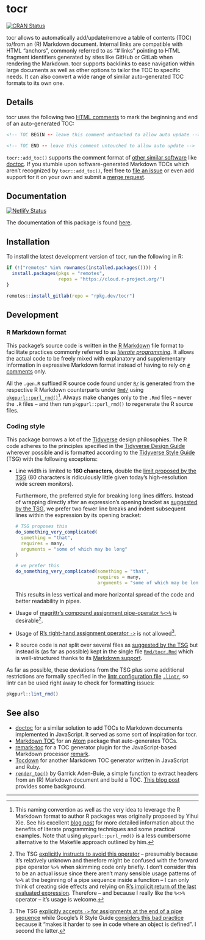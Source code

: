 # tocr

<a href="https://cran.r-project.org/package=tocr" class="pkgdown-release"><img src="https://r-pkg.org/badges/version/tocr" alt="CRAN Status" /></a>

tocr allows to automatically add/update/remove a table of contents (TOC) to/from an (R) Markdown document. Internal links are compatible with HTML “anchors”, commonly referred to as “\# links” pointing to HTML fragment identifiers generated by sites like GitHub or GitLab when rendering the Markdown. tocr supports backlinks to ease navigation within large documents as well as other options to tailor the TOC to specific needs. It can also convert a wide range of similar auto-generated TOC formats to its own one.

## Details

tocr uses the following two [HTML comments](https://www.w3schools.com/TAGS/tag_comment.asp) to mark the beginning and end of an auto-generated TOC:

``` html
<!-- TOC BEGIN -- leave this comment untouched to allow auto update -->
```

``` html
<!-- TOC END -- leave this comment untouched to allow auto update -->
```

`tocr::add_toc()` supports the comment format of [other similar software](#see-also) like [doctoc](https://github.com/thlorenz/doctoc). If you stumble upon software-generated Markdown TOCs which aren’t recognized by `tocr::add_toc()`, feel free to [file an issue](http://gitlab.com/rpkg.dev/tocr/issues) or even add support for it on your own and submit a [merge request](https://gitlab.com/rpkg.dev/tocr/merge_requests).

## Documentation

[![Netlify Status](https://api.netlify.com/api/v1/badges/0bb75d33-429c-4295-8de9-94a11ebc27d2/deploy-status)](https://app.netlify.com/sites/tocr-rpkg-dev/deploys)

The documentation of this package is found [here](https://tocr.rpkg.dev).

## Installation

To install the latest development version of tocr, run the following in R:

``` r
if (!("remotes" %in% rownames(installed.packages()))) {
  install.packages(pkgs = "remotes",
                   repos = "https://cloud.r-project.org/")
}

remotes::install_gitlab(repo = "rpkg.dev/tocr")
```

## Development

### R Markdown format

This package’s source code is written in the [R Markdown](https://rmarkdown.rstudio.com/) file format to facilitate practices commonly referred to as [*literate programming*](https://en.wikipedia.org/wiki/Literate_programming). It allows the actual code to be freely mixed with explanatory and supplementary information in expressive Markdown format instead of having to rely on [`#` comments](https://cran.r-project.org/doc/manuals/r-release/R-lang.html#Comments) only.

All the `.gen.R` suffixed R source code found under [`R/`](https://gitlab.com/rpkg.dev/tocr/-/tree/master/R/) is generated from the respective R Markdown counterparts under [`Rmd/`](https://gitlab.com/rpkg.dev/tocr/-/tree/master/Rmd/) using [`pkgpurl::purl_rmd()`](https://pkgpurl.rpkg.dev/dev/reference/purl_rmd.html)[^1]. Always make changes only to the `.Rmd` files – never the `.R` files – and then run `pkgpurl::purl_rmd()` to regenerate the R source files.

### Coding style

This package borrows a lot of the [Tidyverse](https://www.tidyverse.org/) design philosophies. The R code adheres to the principles specified in the [Tidyverse Design Guide](https://principles.tidyverse.org/) wherever possible and is formatted according to the [Tidyverse Style Guide](https://style.tidyverse.org/) (TSG) with the following exceptions:

-   Line width is limited to **160 characters**, double the [limit proposed by the TSG](https://style.tidyverse.org/syntax.html#long-lines) (80 characters is ridiculously little given today’s high-resolution wide screen monitors).

    Furthermore, the preferred style for breaking long lines differs. Instead of wrapping directly after an expression’s opening bracket as [suggested by the TSG](https://style.tidyverse.org/syntax.html#long-lines), we prefer two fewer line breaks and indent subsequent lines within the expression by its opening bracket:

    ``` r
    # TSG proposes this
    do_something_very_complicated(
      something = "that",
      requires = many,
      arguments = "some of which may be long"
    )

    # we prefer this
    do_something_very_complicated(something = "that",
                                  requires = many,
                                  arguments = "some of which may be long")
    ```

    This results in less vertical and more horizontal spread of the code and better readability in pipes.

-   Usage of [magrittr’s compound assignment pipe-operator `%<>%`](https://magrittr.tidyverse.org/reference/compound.html) is desirable[^2].

-   Usage of [R’s right-hand assignment operator `->`](https://rdrr.io/r/base/assignOps.html) is not allowed[^3].

-   R source code is *not* split over several files as [suggested by the TSG](https://style.tidyverse.org/package-files.html) but instead is (as far as possible) kept in the single file [`Rmd/tocr.Rmd`](Rmd/tocr.Rmd) which is well-structured thanks to its [Markdown support](#r-markdown-format).

As far as possible, these deviations from the TSG plus some additional restrictions are formally specified in the [lintr configuration file](https://github.com/jimhester/lintr#project-configuration) [`.lintr`](.lintr), so lintr can be used right away to check for formatting issues:

``` r
pkgpurl::lint_rmd()
```

## See also

-   [doctoc](https://github.com/thlorenz/doctoc) for a similar solution to add TOCs to Markdown documents implemented in JavaScript. It served as some sort of inspiration for tocr.
-   [Markdown TOC](https://github.com/nok/markdown-toc) for an [Atom](https://atom.io/) package that auto-generates TOCs.
-   [remark-toc](https://github.com/remarkjs/remark-toc) for a TOC generator plugin for the JavaScript-based Markdown processor [remark](https://github.com/remarkjs/remark).
-   [Tocdown](https://github.com/dohliam/tocdown) for another Markdown TOC generator written in JavaScript and Ruby.
-   [`render_toc()`](https://gist.github.com/gadenbuie/c83e078bf8c81b035e32c3fc0cf04ee8) by Garrick Aden-Buie, a simple function to extract headers from an (R) Markdown document and build a TOC. [This blog post](https://www.garrickadenbuie.com/blog/add-a-generated-table-of-contents-anywhere-in-rmarkdown/) provides some background.

---

[^1]: This naming convention as well as the very idea to leverage the R Markdown format to author R packages was originally proposed by Yihui Xie. See his excellent [blog post](https://yihui.name/rlp/) for more detailed information about the benefits of literate programming techniques and some practical examples. Note that using `pkgpurl::purl_rmd()` is a less cumbersome alternative to the Makefile approach outlined by him.

[^2]: The TSG [explicitly instructs to avoid this operator](https://style.tidyverse.org/pipes.html#assignment-2) – presumably because it’s relatively unknown and therefore might be confused with the forward pipe operator `%>%` when skimming code only briefly. I don’t consider this to be an actual issue since there aren’t many sensible usage patterns of `%>%` at the beginning of a pipe sequence inside a function – I can only think of creating side effects and relying on [R’s implicit return of the last evaluated expression](https://rdrr.io/r/base/function.html). Therefore – and because I really like the `%<>%` operator – it’s usage is welcome.

[^3]: The TSG [explicitly accepts `->` for assignments at the end of a pipe sequence](https://style.tidyverse.org/pipes.html#assignment-2) while Google’s R Style Guide [considers this bad practice](https://google.github.io/styleguide/Rguide.html#right-hand-assignment) because it “makes it harder to see in code where an object is defined”. I second the latter.
